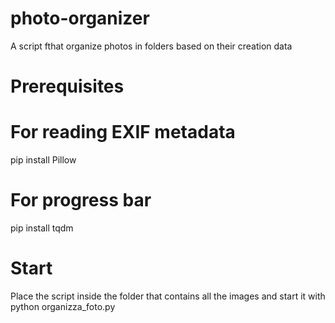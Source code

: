 # photo-organizer
A script fthat organize photos in folders based on their creation data

# Prerequisites
# For reading EXIF metadata
pip install Pillow
# For progress bar
pip install tqdm

# Start
Place the script inside the folder that contains all the images and start it with 
python organizza_foto.py